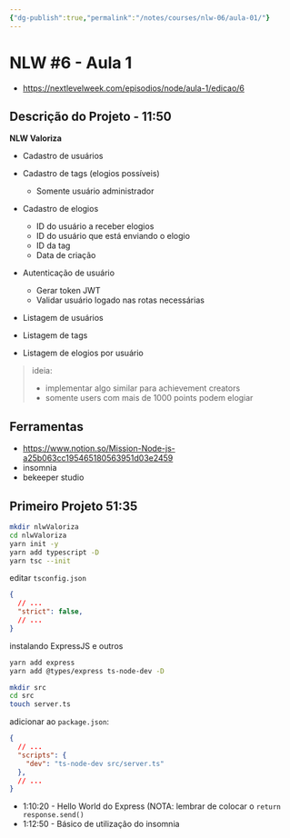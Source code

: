 ```yaml
---
{"dg-publish":true,"permalink":"/notes/courses/nlw-06/aula-01/"}
---
```

# NLW #6 - Aula 1

- <https://nextlevelweek.com/episodios/node/aula-1/edicao/6>

## Descrição do Projeto - 11:50

**NLW Valoriza**

- Cadastro de usuários

- Cadastro de tags (elogios possíveis)
    - Somente usuário administrador

- Cadastro de elogios
    - ID do usuário a receber elogios
    - ID do usuário que está enviando o elogio
    - ID da tag
    - Data de criação

- Autenticação de usuário
    - Gerar token JWT
    - Validar usuário logado nas rotas necessárias

- Listagem de usuários
- Listagem de tags
- Listagem de elogios por usuário


> ideia:
> - implementar algo similar para achievement creators
> - somente users com mais de 1000 points podem elogiar


## Ferramentas

- <https://www.notion.so/Mission-Node-js-a25b063cc195465180563951d03e2459>
- insomnia
- bekeeper studio


## Primeiro Projeto 51:35

```sh
mkdir nlwValoriza
cd nlwValoriza
yarn init -y
yarn add typescript -D
yarn tsc --init
```

editar `tsconfig.json`
```json
{
  // ...
  "strict": false,
  // ...
}
```

instalando ExpressJS e outros
```sh
yarn add express
yarn add @types/express ts-node-dev -D

mkdir src
cd src
touch server.ts
```

adicionar ao `package.json`:
```json
{
  // ...
  "scripts": {
    "dev": "ts-node-dev src/server.ts"
  },
  // ...
}
```

- 1:10:20 - Hello World do Express (NOTA: lembrar de colocar o `return response.send()`
- 1:12:50 - Básico de utilização do insomnia
